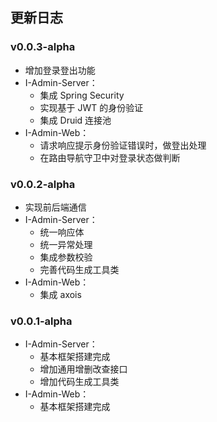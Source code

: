 ## 更新日志

### v0.0.3-alpha

* 增加登录登出功能
* I-Admin-Server：
    * 集成 Spring Security
    * 实现基于 JWT 的身份验证
    * 集成 Druid 连接池
* I-Admin-Web：
    * 请求响应提示身份验证错误时，做登出处理
    * 在路由导航守卫中对登录状态做判断



### v0.0.2-alpha

* 实现前后端通信
* I-Admin-Server：
    * 统一响应体
    * 统一异常处理
    * 集成参数校验
    * 完善代码生成工具类
* I-Admin-Web：
    * 集成 axois



### v0.0.1-alpha

* I-Admin-Server：
    * 基本框架搭建完成
    * 增加通用增删改查接口
    * 增加代码生成工具类
* I-Admin-Web：
    * 基本框架搭建完成
